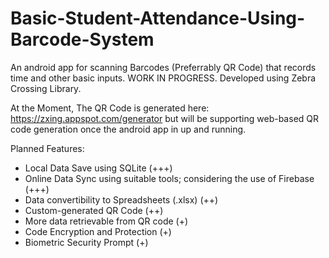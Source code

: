 # Basic-Student-Attendance-Using-Barcode-System
An android app for scanning Barcodes (Preferrably QR Code) that records time and other basic inputs. WORK IN PROGRESS. Developed using Zebra Crossing Library.

At the Moment, The QR Code is generated here: https://zxing.appspot.com/generator but will be supporting web-based QR code generation once the android app in up and running.

Planned Features:

- Local Data Save using SQLite (+++)
- Online Data Sync using suitable tools; considering the use of Firebase (+++)
- Data convertibility to Spreadsheets (.xlsx) (++)
- Custom-generated QR Code (++)
- More data retrievable from QR code (+)
- Code Encryption and Protection (+)
- Biometric Security Prompt (+)
